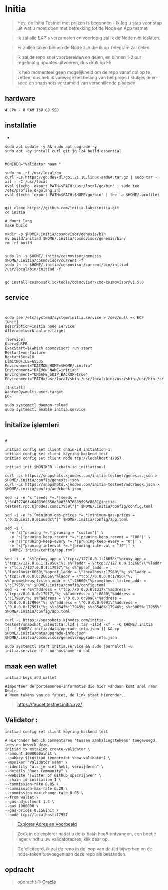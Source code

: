 # Initia

> Hey, de Initia Testnet met prijzen is begonnen - Ik leg u stap voor stap uit wat u moet doen met betrekking tot de Node en App testnet

> Ik zal alle EXP's verzamelen en voorlopig zal ik de Node niet loslaten.

> Er zullen taken binnen de Node zijn die ik op Telegram zal delen

> Ik zal de repo snel voorbereiden en delen, en binnen 1-2 uur regelmatig updates uitvoeren, dus druk op F5

> Ik heb momenteel geen mogelijkheid om de repo vanaf nul op te zetten, dus heb ik vanwege het belang van het project stukjes peer-seed en snapshots verzameld van verschillende plaatsen

## hardware

```
4 CPU - 8 RAM 160 GB SSD
```

## installatie

*
```console
sudo apt update -y && sudo apt upgrade -y
sudo apt -qy install curl git jq lz4 build-essential


MONIKER="Validator naam "

sudo rm -rf /usr/local/go
curl -Ls https://go.dev/dl/go1.21.10.linux-amd64.tar.gz | sudo tar -xzf - -C /usr/local
eval $(echo 'export PATH=$PATH:/usr/local/go/bin' | sudo tee /etc/profile.d/golang.sh)
eval $(echo 'export PATH=$PATH:$HOME/go/bin' | tee -a $HOME/.profile)


git clone https://github.com/initia-labs/initia.git
cd initia

# duurt lang
make build

mkdir -p $HOME/.initia/cosmovisor/genesis/bin
mv build/initiad $HOME/.initia/cosmovisor/genesis/bin/
rm -rf build


sudo ln -s $HOME/.initia/cosmovisor/genesis $HOME/.initia/cosmovisor/current -f
sudo ln -s $HOME/.initia/cosmovisor/current/bin/initiad /usr/local/bin/initiad -f


go install cosmossdk.io/tools/cosmovisor/cmd/cosmovisor@v1.5.0
```

## service 

```console


sudo tee /etc/systemd/system/initia.service > /dev/null << EOF
[Unit]
Description=initia node service
After=network-online.target

[Service]
User=$USER
ExecStart=$(which cosmovisor) run start
Restart=on-failure
RestartSec=10
LimitNOFILE=65535
Environment="DAEMON_HOME=$HOME/.initia"
Environment="DAEMON_NAME=initiad"
Environment="UNSAFE_SKIP_BACKUP=true"
Environment="PATH=/usr/local/sbin:/usr/local/bin:/usr/sbin:/usr/bin:/sbin:/bin:/usr/games:/usr/local/games:/snap/bin:$HOME/.initia/cosmovisor/current/bin"

[Install]
WantedBy=multi-user.target
EOF

sudo systemctl daemon-reload
sudo systemctl enable initia.service
```

## İnitalize işlemleri

```console

# 

initiad config set client chain-id initiation-1
initiad config set client keyring-backend test
initiad config set client node tcp://localhost:17957

initiad init $MONIKER --chain-id initiation-1

curl -Ls https://snapshots.kjnodes.com/initia-testnet/genesis.json > $HOME/.initia/config/genesis.json
curl -Ls https://snapshots.kjnodes.com/initia-testnet/addrbook.json > $HOME/.initia/config/addrbook.json

sed -i -e "s|^seeds *=.*|seeds = \"3f472746f46493309650e5a033076689996c8881@initia-testnet.rpc.kjnodes.com:17959\"|" $HOME/.initia/config/config.toml

sed -i -e "s|^minimum-gas-prices *=.*|minimum-gas-prices = \"0.15uinit,0.01uusdc\"|" $HOME/.initia/config/app.toml

sed -i \
  -e 's|^pruning *=.*|pruning = "custom"|' \
  -e 's|^pruning-keep-recent *=.*|pruning-keep-recent = "100"|' \
  -e 's|^pruning-keep-every *=.*|pruning-keep-every = "0"|' \
  -e 's|^pruning-interval *=.*|pruning-interval = "19"|' \
  $HOME/.initia/config/app.toml

sed -i -e "s%^proxy_app = \"tcp://127.0.0.1:26658\"%proxy_app = \"tcp://127.0.0.1:17958\"%; s%^laddr = \"tcp://127.0.0.1:26657\"%laddr = \"tcp://127.0.0.1:17957\"%; s%^pprof_laddr = \"localhost:6060\"%pprof_laddr = \"localhost:17960\"%; s%^laddr = \"tcp://0.0.0.0:26656\"%laddr = \"tcp://0.0.0.0:17956\"%; s%^prometheus_listen_addr = \":26660\"%prometheus_listen_addr = \":17966\"%" $HOME/.initia/config/config.toml
sed -i -e "s%^address = \"tcp://0.0.0.0:1317\"%address = \"tcp://0.0.0.0:17917\"%; s%^address = \":8080\"%address = \":17980\"%; s%^address = \"0.0.0.0:9090\"%address = \"0.0.0.0:17990\"%; s%^address = \"0.0.0.0:9091\"%address = \"0.0.0.0:17991\"%; s%:8545%:17945%; s%:8546%:17946%; s%:6065%:17965%" $HOME/.initia/config/app.toml

curl -L https://snapshots.kjnodes.com/initia-testnet/snapshot_latest.tar.lz4 | tar -Ilz4 -xf - -C $HOME/.initia
[[ -f $HOME/.initia/data/upgrade-info.json ]] && cp $HOME/.initia/data/upgrade-info.json $HOME/.initia/cosmovisor/genesis/upgrade-info.json

sudo systemctl start initia.service && sudo journalctl -u initia.service -f --no-hostname -o cat
```

## maak een wallet

```console
initiad keys add wallet

#Importeer de portemonnee-informatie die hier vandaan komt snel naar Keplr.
# Neem tokens van de faucet, de link staat hieronder..
```

> https://faucet.testnet.initia.xyz/


## Validator :
```console
initiad config set client keyring-backend test

# Hieronder heb ik commentaren 'tussen aanhalingstekens' toegevoegd, lees en bewerk deze.
initiad tx mstaking create-validator \
--amount 1000000uinit \
--pubkey $(initiad tendermint show-validator) \
--moniker "Validatör naam" \
--identity "als je niet hebt, verwijderen" \
--details "Rues Community" \
--website "Twitter of Github opscrijhven" \
--chain-id initiation-1 \
--commission-rate 0.05 \
--commission-max-rate 0.20 \
--commission-max-change-rate 0.05 \
--from wallet \
--gas-adjustment 1.4 \
--gas 1000000 \
--gas-prices 0.15uinit \
--node tcp://localhost:17957
```

> [Explorer Adres en Voorbeeld](https://scan.testnet.initia.xyz/initiation-1/validators/initvaloper1pukhdez2qnmrprrmnxr7e9mln4ll2upxs96hy7)

> Zoek in de explorer nadat u de tx hash heeft ontvangen, een beetje lager vindt u uw validatoradres, klik daar op.

> Gefeliciteerd, ik zal de repo in de loop van de tijd bijwerken en de node-taken toevoegen aan deze repo als bestanden.

## opdracht

> opdracht-1: [Oracle](https://github.com/samigulec/Node-voor-Crypto/blob/master/Initia/%231-Oracle.md)
